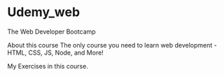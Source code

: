 # Udemy_web

The Web Developer Bootcamp

About this course
The only course you need to learn web development - HTML, CSS, JS, Node,
and More!

My Exercises in this course.
